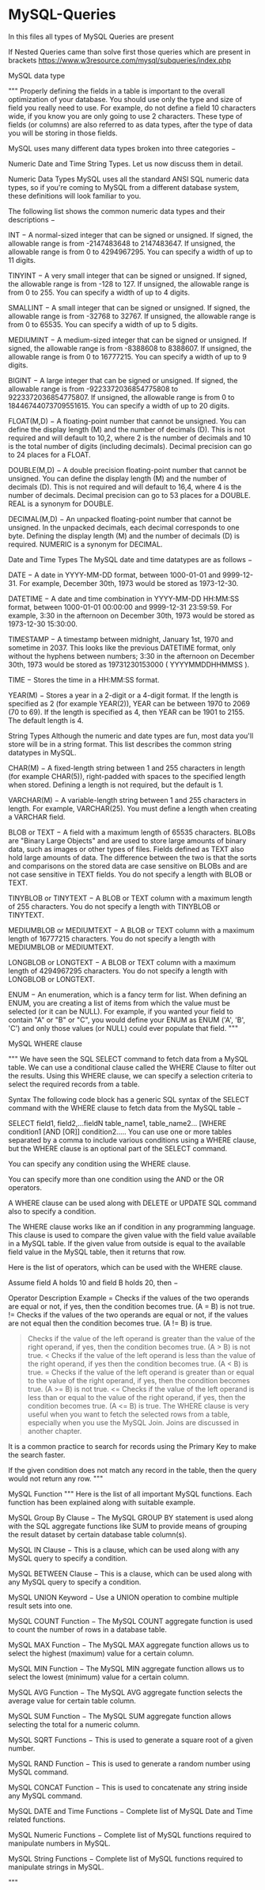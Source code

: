 # MySQL-Queries
In this files all types of MySQL Queries are present


If Nested Queries came than solve first those queries which are present in brackets
https://www.w3resource.com/mysql/subqueries/index.php







MySQL data type

"""
Properly defining the fields in a table is important to the overall optimization of your database. You should use only the type and size of field you really need to use. For example, do not define a field 10 characters wide, if you know you are only going to use 2 characters. These type of fields (or columns) are also referred to as data types, after the type of data you will be storing in those fields.

MySQL uses many different data types broken into three categories −

Numeric
Date and Time
String Types.
Let us now discuss them in detail.

Numeric Data Types
MySQL uses all the standard ANSI SQL numeric data types, so if you're coming to MySQL from a different database system, these definitions will look familiar to you.

The following list shows the common numeric data types and their descriptions −

INT − A normal-sized integer that can be signed or unsigned. If signed, the allowable range is from -2147483648 to 2147483647. If unsigned, the allowable range is from 0 to 4294967295. You can specify a width of up to 11 digits.

TINYINT − A very small integer that can be signed or unsigned. If signed, the allowable range is from -128 to 127. If unsigned, the allowable range is from 0 to 255. You can specify a width of up to 4 digits.

SMALLINT − A small integer that can be signed or unsigned. If signed, the allowable range is from -32768 to 32767. If unsigned, the allowable range is from 0 to 65535. You can specify a width of up to 5 digits.

MEDIUMINT − A medium-sized integer that can be signed or unsigned. If signed, the allowable range is from -8388608 to 8388607. If unsigned, the allowable range is from 0 to 16777215. You can specify a width of up to 9 digits.

BIGINT − A large integer that can be signed or unsigned. If signed, the allowable range is from -9223372036854775808 to 9223372036854775807. If unsigned, the allowable range is from 0 to 18446744073709551615. You can specify a width of up to 20 digits.

FLOAT(M,D) − A floating-point number that cannot be unsigned. You can define the display length (M) and the number of decimals (D). This is not required and will default to 10,2, where 2 is the number of decimals and 10 is the total number of digits (including decimals). Decimal precision can go to 24 places for a FLOAT.

DOUBLE(M,D) − A double precision floating-point number that cannot be unsigned. You can define the display length (M) and the number of decimals (D). This is not required and will default to 16,4, where 4 is the number of decimals. Decimal precision can go to 53 places for a DOUBLE. REAL is a synonym for DOUBLE.

DECIMAL(M,D) − An unpacked floating-point number that cannot be unsigned. In the unpacked decimals, each decimal corresponds to one byte. Defining the display length (M) and the number of decimals (D) is required. NUMERIC is a synonym for DECIMAL.

Date and Time Types
The MySQL date and time datatypes are as follows −

DATE − A date in YYYY-MM-DD format, between 1000-01-01 and 9999-12-31. For example, December 30th, 1973 would be stored as 1973-12-30.

DATETIME − A date and time combination in YYYY-MM-DD HH:MM:SS format, between 1000-01-01 00:00:00 and 9999-12-31 23:59:59. For example, 3:30 in the afternoon on December 30th, 1973 would be stored as 1973-12-30 15:30:00.

TIMESTAMP − A timestamp between midnight, January 1st, 1970 and sometime in 2037. This looks like the previous DATETIME format, only without the hyphens between numbers; 3:30 in the afternoon on December 30th, 1973 would be stored as 19731230153000 ( YYYYMMDDHHMMSS ).

TIME − Stores the time in a HH:MM:SS format.

YEAR(M) − Stores a year in a 2-digit or a 4-digit format. If the length is specified as 2 (for example YEAR(2)), YEAR can be between 1970 to 2069 (70 to 69). If the length is specified as 4, then YEAR can be 1901 to 2155. The default length is 4.

String Types
Although the numeric and date types are fun, most data you'll store will be in a string format. This list describes the common string datatypes in MySQL.

CHAR(M) − A fixed-length string between 1 and 255 characters in length (for example CHAR(5)), right-padded with spaces to the specified length when stored. Defining a length is not required, but the default is 1.

VARCHAR(M) − A variable-length string between 1 and 255 characters in length. For example, VARCHAR(25). You must define a length when creating a VARCHAR field.

BLOB or TEXT − A field with a maximum length of 65535 characters. BLOBs are "Binary Large Objects" and are used to store large amounts of binary data, such as images or other types of files. Fields defined as TEXT also hold large amounts of data. The difference between the two is that the sorts and comparisons on the stored data are case sensitive on BLOBs and are not case sensitive in TEXT fields. You do not specify a length with BLOB or TEXT.

TINYBLOB or TINYTEXT − A BLOB or TEXT column with a maximum length of 255 characters. You do not specify a length with TINYBLOB or TINYTEXT.

MEDIUMBLOB or MEDIUMTEXT − A BLOB or TEXT column with a maximum length of 16777215 characters. You do not specify a length with MEDIUMBLOB or MEDIUMTEXT.

LONGBLOB or LONGTEXT − A BLOB or TEXT column with a maximum length of 4294967295 characters. You do not specify a length with LONGBLOB or LONGTEXT.

ENUM − An enumeration, which is a fancy term for list. When defining an ENUM, you are creating a list of items from which the value must be selected (or it can be NULL). For example, if you wanted your field to contain "A" or "B" or "C", you would define your ENUM as ENUM ('A', 'B', 'C') and only those values (or NULL) could ever populate that field.
"""





MySQL WHERE clause

"""
We have seen the SQL SELECT command to fetch data from a MySQL table. We can use a conditional clause called the WHERE Clause to filter out the results. Using this WHERE clause, we can specify a selection criteria to select the required records from a table.

Syntax
The following code block has a generic SQL syntax of the SELECT command with the WHERE clause to fetch data from the MySQL table −

SELECT field1, field2,...fieldN table_name1, table_name2...
[WHERE condition1 [AND [OR]] condition2.....
You can use one or more tables separated by a comma to include various conditions using a WHERE clause, but the WHERE clause is an optional part of the SELECT command.

You can specify any condition using the WHERE clause.

You can specify more than one condition using the AND or the OR operators.

A WHERE clause can be used along with DELETE or UPDATE SQL command also to specify a condition.

The WHERE clause works like an if condition in any programming language. This clause is used to compare the given value with the field value available in a MySQL table. If the given value from outside is equal to the available field value in the MySQL table, then it returns that row.

Here is the list of operators, which can be used with the WHERE clause.

Assume field A holds 10 and field B holds 20, then −

Operator	Description	Example
=	Checks if the values of the two operands are equal or not, if yes, then the condition becomes true.	(A = B) is not true.
!=	Checks if the values of the two operands are equal or not, if the values are not equal then the condition becomes true.	(A != B) is true.
>	Checks if the value of the left operand is greater than the value of the right operand, if yes, then the condition becomes true.	(A > B) is not true.
<	Checks if the value of the left operand is less than the value of the right operand, if yes then the condition becomes true.	(A < B) is true.
>=	Checks if the value of the left operand is greater than or equal to the value of the right operand, if yes, then the condition becomes true.	(A >= B) is not true.
<=	Checks if the value of the left operand is less than or equal to the value of the right operand, if yes, then the condition becomes true.	(A <= B) is true.
The WHERE clause is very useful when you want to fetch the selected rows from a table, especially when you use the MySQL Join. Joins are discussed in another chapter.

It is a common practice to search for records using the Primary Key to make the search faster.

If the given condition does not match any record in the table, then the query would not return any row.
"""







MySQL Function 
""" 
Here is the list of all important MySQL functions. Each function has been explained along with suitable example.

MySQL Group By Clause − The MySQL GROUP BY statement is used along with the SQL aggregate functions like SUM to provide means of grouping the result dataset by certain database table column(s).

MySQL IN Clause − This is a clause, which can be used along with any MySQL query to specify a condition.

MySQL BETWEEN Clause − This is a clause, which can be used along with any MySQL query to specify a condition.

MySQL UNION Keyword − Use a UNION operation to combine multiple result sets into one.

MySQL COUNT Function − The MySQL COUNT aggregate function is used to count the number of rows in a database table.

MySQL MAX Function − The MySQL MAX aggregate function allows us to select the highest (maximum) value for a certain column.

MySQL MIN Function − The MySQL MIN aggregate function allows us to select the lowest (minimum) value for a certain column.

MySQL AVG Function − The MySQL AVG aggregate function selects the average value for certain table column.

MySQL SUM Function − The MySQL SUM aggregate function allows selecting the total for a numeric column.

MySQL SQRT Functions − This is used to generate a square root of a given number.

MySQL RAND Function − This is used to generate a random number using MySQL command.

MySQL CONCAT Function − This is used to concatenate any string inside any MySQL command.

MySQL DATE and Time Functions − Complete list of MySQL Date and Time related functions.

MySQL Numeric Functions − Complete list of MySQL functions required to manipulate numbers in MySQL.

MySQL String Functions − Complete list of MySQL functions required to manipulate strings in MySQL.

"""
